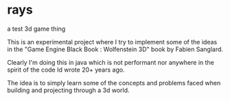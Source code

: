 # rays
a test 3d game thing

This is an experimental project where I try to implement some of the ideas in the "Game Engine Black Book : Wolfenstein 3D" book by Fabien Sanglard.

Clearly I'm doing this in java which is not performant nor anywhere in the spirit of the code Id wrote 20+ years ago.

The idea is to simply learn some of the concepts and problems faced when building and projecting through a 3d world.
